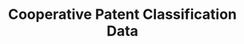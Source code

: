 ---
layout: default
bigquery: https://console.cloud.google.com/bigquery?p=patents-public-data&d=cpc&page=dataset
citation: '“Cooperative Patent Classification” by the EPO and USPTO, for public use. '
contributors: EPO, USPTO
cost: None
description: Cooperative Patent Classification Data contains the scheme and definitions
  of the Cooperative Patent Classification system for classifying patent documents.
  The CPC is the result of a partnership between the EPO and the USPTO in their joint
  effort to develop a common, internationally compatible classification system for
  technical documents, in particular patent publications, which will be used by both
  offices in the patent granting process
documentation: https://www.cooperativepatentclassification.org/cpcSchemeAndDefinitions
last_edit: 04/09/2022, 23:25:33
location: https://www.cooperativepatentclassification.org/index
maintained_by: USPTO, EPO
schema_fields:
- definition
- application_references
- titlePart
- dateRevised
- notAllocatable
- limiting_references
- childGroups
- residualReferences
- additional_only
- glossary
- breakdown_code
- ipcConcordant
- sizeCache
- applicationReferences
- limitingReferences
- titleFull
- title_full
- status
- children
- parents
- informativeReferences
- residual_references
- child_groups
- synonyms
- level
- not_allocatable
- ipc_concordant
- symbol
- breakdownCode
- informative_references
- title_part
- date_revised
shortname: cooperative_patent_classification
tags:
- patents
- science
title: Cooperative Patent Classification Data
uuid: 984374a7-16e9-4b35-9445-458daceb01bf
---